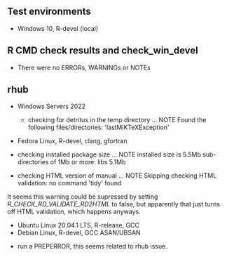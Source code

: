 ## Test environments
* Windows 10, R-devel (local)

## R CMD check results and check_win_devel

- There were no ERRORs, WARNINGs or NOTEs

## rhub

- Windows Servers 2022
  * checking for detritus in the temp directory ... NOTE
  Found the following files/directories:
  'lastMiKTeXException'
  

- Fedora Linux, R-devel, clang, gfortran
 
 * checking installed package size ... NOTE
    installed size is  5.5Mb
    sub-directories of 1Mb or more:
      libs   5.1Mb

  * checking HTML version of manual ... NOTE
      Skipping checking HTML validation: no command 'tidy' found
      
It seems this warning could be supressed by setting _R_CHECK_RD_VALIDATE_RD2HTML_ to false, but apparently that just turns off HTML validation, which happens anyways.
  
- Ubuntu Linux 20.04.1 LTS, R-release, GCC 
- Debian Linux, R-devel, GCC ASAN/UBSAN
 
 * run a PREPERROR, this seems related to rhub issue.
